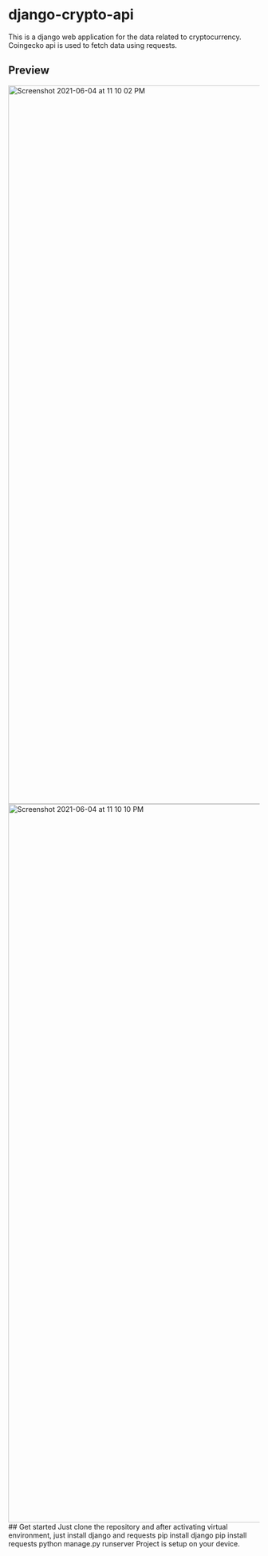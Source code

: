 # django-crypto-api
This is a django web application for the data related to cryptocurrency. Coingecko api is used to fetch data using requests.
## Preview
<img width="1440" alt="Screenshot 2021-06-04 at 11 10 02 PM" src="https://user-images.githubusercontent.com/64217477/120842216-0bdb1d00-c58a-11eb-8e67-8f68da52b79e.png">
<img width="1440" alt="Screenshot 2021-06-04 at 11 10 10 PM" src="https://user-images.githubusercontent.com/64217477/120842220-0d0c4a00-c58a-11eb-9364-679fc7a46beb.png">
## Get started
Just clone the repository and after activating virtual environment, just install django and requests
pip install django
pip install requests
python manage.py runserver
Project is setup on your device.
